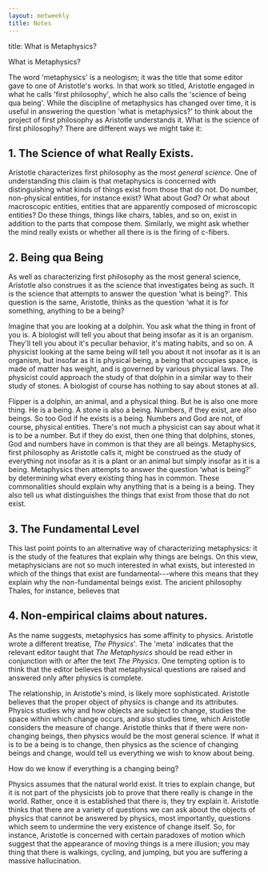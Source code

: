 ```yaml
---
layout: metweekly
title: Notes
---
```


title: What is Metaphysics?


 What is Metaphysics?




The word 'metaphysics' is a neologism; it was the title that some editor gave to one of Aristotle's works. In that work so titled, Aristotle engaged in what he calls 'first philosophy', which he also calls the 'science of being qua being'. While the discipline of metaphysics has changed over time, it is useful in answering the question 'what is metaphysics?' to think about the project of first philosophy as Aristotle understands it. What is the science of first philosophy? There are different ways we might take it:  

## 1. The Science of what Really Exists. 

Aristotle characterizes first philosophy as the most *general science*. One of understanding this claim is that metaphysics is concerned with distinguishing what kinds of things exist from those that do not. Do number, non-physical entities, for instance exist? What about God? Or what about macroscopic entities, entities that are apparently composed of microscopic entities? Do these things, things like chairs, tables, and so on, exist in addition to the parts that compose them. Similarly, we might ask whether the mind really exists or whether all there is is the firing of c-fibers. 


## 2. Being qua Being
 

As well as characterizing first philosophy as the most general science, Aristotle also construes it as the science that investigates being as such. It is the science that attempts to answer the question ‘what is being?'. This question is the same, Aristotle, thinks as the question ‘what it is for something, anything to be a being? 

Imagine that you are looking at a dolphin. You ask what the thing in front of you is. A biologist will tell you about that being insofar as it is an organism. They'll tell you about it's peculiar behavior, it's mating habits, and so on. A physicist looking at the same being will tell you about it not insofar as it is an organism, but insofar as it is physical being, a being that occupies space, is made of matter has weight, and is governed by various physical laws. The physicist could approach the study of that dolphin in a similar way to their study of stones. A biologist of course has nothing to say about stones at all.  

Flipper is a dolphin, an animal, and a physical thing. But he is also one more thing. He is a being. A stone is also a being. Numbers, if they exist, are also beings. So too God if he exists is a being. Numbers and God are not, of course, physical entities. There's not much a physicist can say about what it is to be a number. But if they do exist, then one thing that dolphins, stones, God and numbers have in common is that they are all beings. Metaphysics, first philosophy as Aristotle calls it, might be construed as the study of everything not insofar as it is a plant or an animal but simply insofar as it is a being. Metaphysics then attempts to answer the question ‘what is being?’ by determining what every existing thing has in common. These commonalities should explain why anything that is a being is a being. They also tell us what distinguishes the things that exist from those that do not exist. 



## 3. The Fundamental Level

This last point points to an alternative way of characterizing metaphysics: it is the study of the features that explain why things are beings. On this view, metaphysicians are not so much interested in what exists, but interested in which of the things that exist are fundamental---where this means that they explain why the non-fundamental beings exist. The ancient philosophy Thales, for instance, believes that 


## 4. Non-empirical claims about natures. 

As the name suggests, metaphysics has some affinity to physics. Aristotle wrote a different treatise, *The Physics*'. The 'meta' indicates that the relevant editor taught that *The Metaphysics* should be read either in conjunction with or after the text *The Physics*. One tempting option is to think that the editor believes that metaphysical questions are raised and answered only after physics is complete. 

The relationship, in Aristotle's mind, is likely more sophisticated. Aristotle believes that the proper object of physics is change and its attributes. Physics studies why and how objects are subject to change, studies the space within which change occurs, and also studies time, which Aristotle considers the measure of change. Aristotle thinks that if there were non-changing beings, then physics would be the most general science. If what it is to be a being is to change, then physics as the science of changing beings and change, would tell us everything we wish to know about being. 

How do we know if everything is a changing being? 

Physics assumes that the natural world exist. It tries to explain change, but it is not part of the physicists job to prove that there really is change in the world. Rather, once it is established that there is, they try explain it. Aristotle thinks that there are a variety of questions we can ask about the objects of physics that cannot be answered by physics, most importantly, questions which seem to undermine the very existence of change itself. So, for instance, Aristotle is concerned with certain paradoxes of motion which suggest that the appearance of moving things is a mere illusion; you may thing that there is walkings, cycling, and jumping, but you are suffering a massive hallucination. 

